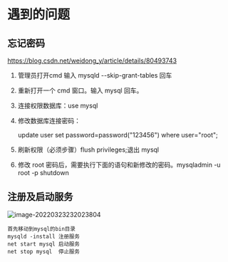# 遇到的问题

## 忘记密码

https://blog.csdn.net/weidong_y/article/details/80493743

1. 管理员打开cmd 输入 mysqld --skip-grant-tables 回车

2. 重新打开一个 cmd 窗口。输入 mysql 回车。

3. 连接权限数据库：use mysql

4. 修改数据库连接密码：

   update user set password=password("123456") where user="root";

5. 刷新权限（必须步骤）flush privileges;退出 mysql 

6. 修改 root 密码后，需要执行下面的语句和新修改的密码。mysqladmin -u root -p shutdown

## 注册及启动服务

![image-20220323232023804](F:\GitHome\学习笔记\engineer\img\image-20220323232023804.png)
```shell
首先移动到mysql的bin目录
mysqld -install 注册服务
net start mysql 启动服务
net stop mysql  停止服务

```

